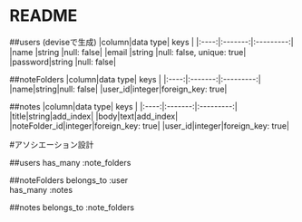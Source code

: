 # README

##users (deviseで生成)
|column|data type|    keys   |
|:----:|:-------:|:---------:|
|name  |string   |null: false|
|email |string   |null: false, unique: true|
|password|string |null: false|

##noteFolders
|column|data type|    keys   |
|:----:|:-------:|:---------:|
|name|string|null: false|
|user_id|integer|foreign_key: true|

##notes
|column|data type|    keys   |
|:----:|:-------:|:---------:|
|title|string|add_index|
|body|text|add_index|
|noteFolder_id|integer|foreign_key: true|
|user_id|integer|foreign_key: true|


#アソシエーション設計

##users
has_many :note_folders

##noteFolders
belongs_to :user  
has_many :notes

##notes
belongs_to :note_folders  
